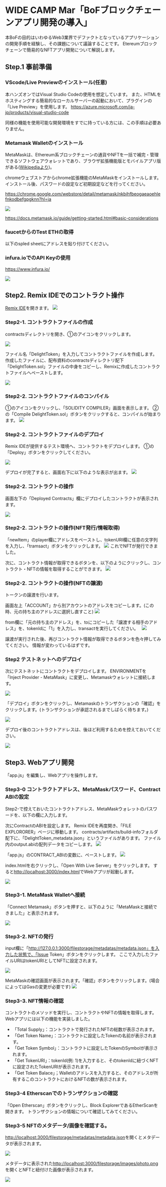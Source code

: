 

# WIDE CAMP Mar「BoFブロックチェーンアプリ開発の導入」

本BoFの目的はいわゆるWeb3業界でデファクトとなっているアプリケーションの開発手順を経験し、その課題について議論することです。
Etereumブロックチェーンで簡易的なNFTアプリ開発について解説します。

##  Step.1 事前準備

### VScode/Live Previewのインストール(任意)
本ハンズオンではVisual Studio Codeの使用を想定しています。
また、HTMLをホスティングする簡易的なローカルサーバーの起動において、プラグインの「Live Preview」を使用します。
https://azure.microsoft.com/ja-jp/products/visual-studio-code

同様の機能を使用可能な開発環境をすでに持っている方には、この手順は必要ありません。

### Metamask Walletのインストール

MetaMaskは、Ethereum系ブロックチェーンの通貨やNFTを一括で補完・管理できるソフトウェアウォレットであり、ブラウザ拡張機能版とモバイルアプリ版がある([Wikipediaより](https://ja.wikipedia.org/wiki/MetaMask))。

chromeウェブストアからchrome拡張機能のMetaMaskをインストールします。
インストール後、パスワードの設定など初期設定などを行ってください。

https://chrome.google.com/webstore/detail/metamask/nkbihfbeogaeaoehlefnkodbefgpgknn?hl=ja

![](./images/metamask.png)

https://docs.metamask.io/guide/getting-started.html#basic-considerations

### faucetからのTest ETHの取得



以下のspled sheetにアドレスを貼り付けてください。

### infura.ioでのAPI Keyの使用

https://www.infura.io/


![](./images/infuraio.png)



## Step2. Remix IDEでのコントラクト操作


[Remix IDE](https://remix.ethereum.org/)を開きます。
![](./images/remix.png)

### Step2-1. コントラクトファイルの作成
contractsディレクトリを開き、①のアイコンをクリックします。

![](./images/2_1_create_contract.png)

ファイル名「DelightToken」を入力してコントラクトファイルを作成します。
作成したファイルに、配布資料のcontractsディレクトリ配下「DelightToken.sol」ファイルの中身をコピーし、Remixに作成したコントラクトファイルへペーストします。

![](./images/2_2_paste_contract.png)


### Step2-2. コントラクトファイルのコンパイル
①のアイコンをクリックし、「SOLIDITY COMPILER」画面を表示します。
②の「Compile DelightToken.sol」ボタンをクリックすると、コンパイルが始まります。
![](./images/2_3_compile_contract.png)

### Step2-2. コントラクトファイルのデプロイ
Remix IDEが提供するテスト環境へ、コントラクトをデプロイします。
①の「Deploy」ボタンをクリックしてください。

![](./images/2_4_deploy_contract.png)

デプロイが完了すると、画面右下に以下のような表示が出ます。
![](./images/2_4_deploy_result.png)


### Step2-2. コントラクトの操作
画面左下の「Deployed Contracts」欄にデプロイしたコントラクトが表示されます。

![](./images/2_5_play_contract.png)

### Step2-2. コントラクトの操作(NFT発行/情報取得)

「newItem」のplayer欄にアドレスをペーストし、tokenURI欄に任意の文字列を入力し、「tramsact」ボタンをクリックします。
![](./images/2_7_issue_token.png)
これでNFTが発行できました。

次に、コントラクト情報が取得できるボタンを、以下のようにクリックし、コントラクト・NFTの情報を取得することができます。
![](./images/2_8_call_contract.png)


### Step2-2. コントラクトの操作(NFTの譲渡)
トークンの譲渡を行います。

画面左上「ACCOUNT」から別アカウントのアドレスをコピーします。(この時、元の持ち主のアドレスに選択し直すこと)
![](./images/2_9_transfer_token.png)

from欄に「元の持ち主のアドレス」を、toにコピーした「譲渡する相手のアドレス」を、tokenIdに「1」を入力し、transactを実行してください。　
![](./images/2_6_select_account.png)


譲渡が実行された後、再びコントラクト情報が取得できるボタンを色々押してみてください。
情報が変わっているはずです。


### Step2 テストネットへのデプロイ

次にテストネットにコントラクトをデプロイします。
ENVIRONMENTを「Inject Provider - MetaMask」に変更し、Metamaskウォレットに接続します。

![](./images/2_connect_metamask.png)


「デプロイ」ボタンをクリックし、Metamaskのトランザクションの「確認」をクリックします。(トランザクションが承認されるまでしばらく待ちます。)

![](./images/2_copy_contract_address.png)

デプロイ後のコントラクトアドレスは、後ほど利用するためを控えておいてください。

![](./images/2_copy_contract_address.png)


## Step3. Webアプリ開発

「app.js」を編集し、Webアプリを操作します。

### Step3-0 コントラクトアドレス、MetaMaskパスワード、Contract ABIの設定

Step2-で控えておいたコントラクトアドレス、MetaMaskウォレットのパスワードを、以下の欄に入力します。


次にContractのABIを設定します。
Remix IDEを再度開き、「FILE EXPLORORER」ページに移動します。
contracts/artifacts/build-infoフォルダ配下に、「DelightToken_metadata.json」というファイルがあります。
ファイル内のoutput.abiの配列データをコピーします。
![](./images/3_0_copy_abi.png)


「app.js」のCONTRACT_ABIの変数に、ペーストします。
![](./images/3_0_paste_abi.png)


index.htmlを右クリックし、「Open With Live Server」をクリックします。
すると[http://localhost:3000/index.html](http://localhost:3000/index.html)でWebアプリが起動します。

![](./images/3_0_webapp.png)

### Step3-1. MetaMask Walletへ接続

「Connect Metamask」ボタンを押すと、以下のように「MetaMaskと接続できました」と表示されます。

![](./images/3_1_connect_metamask.png)

### Step3-2. NFTの発行


input欄に「http://127.0.0.1:3000/filestorage/metadatas/metadata.json」を入力した状態で、「Issue Token」ボタンをクリックします。
ここで入力したファイルURIはtokenURIとしてNFTに設定されます。

![](./images/3_2_issue_token.png)

MetaMaskの確認画面が表示されます。「確認」ボタンをクリックします。(場合によってはGasの変更が必要です)
![](./images/3_2_isuue_token_confirm.png)

### Step3-3. NFT情報の確認
コントラクトのメソッドを実行し、コントラクトやNFTの情報を取得します。
Webアプリには以下の機能を実装しました。

- 「Total Supply」：コントラクトで発行されたNFTの総数が表示されます。
- 「Get Token Name」：コントラクトに設定したTokenの名前が表示されます。
- 「Get Token Symbol」：コントラクトに設定したTokenのSymbolが表示されます。
- 「Get TokenURI」：tokenId(例: 1)を入力すると、そのtokenIdに紐づくNFTに設定されたTokenURIが表示されます。
- 「Get Token Balace」；Walletのアドレスを入力すると、そのアドレスが所有するこのコントラクトにおけるNFTの数が表示されます。


### Step3-4 Etherscanでのトランザクションの確認
「Open Etherscan」ボタンをクリックし、Block ExplorerであるEtherScanを開きます。
トランザクションの情報について確認してみてください。

### Step3-5 NFTのメタデータ/画像を確認する。

[http://localhost:3000/filestorage/metadatas/metadata.json](http://localhost:3000/filestorage/metadatas/metadata.json)を開くとメタデータが表示されます。

![](./images/metadata.png)


メタデータに表示された[http://localhost:3000/filestorage/images/photo.png](http://localhost:3000/filestorage/images/photo.png)を開くとNFTと紐付けた画像が表示されます。

![](./images/complete.png)